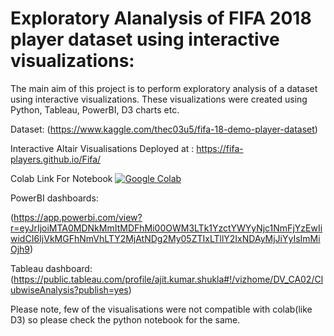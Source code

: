 
# Exploratory Alanalysis of FIFA 2018 player dataset using interactive visualizations:
The main aim of this project is to perform exploratory analysis of a dataset using interactive visualizations. These visualizations were created using Python, Tableau, PowerBI, D3 charts etc.

Dataset: (https://www.kaggle.com/thec03u5/fifa-18-demo-player-dataset)

Interactive Altair Visualisations Deployed at : https://fifa-players.github.io/Fifa/

Colab Link For Notebook
[![Google Colab](https://badgen.net/badge/Launch/on%20Google%20Colab/blue?icon=terminal)](https://colab.research.google.com/drive/1v1tkelpBjU33meg5KTH45WJF5kSFvg4S#scrollTo=VcyqzOee05-A)


PowerBI dashboards:

(https://app.powerbi.com/view?r=eyJrIjoiMTA0MDNkMmItMDFhMi00OWM3LTk1YzctYWYyNjc1NmFjYzEwIiwidCI6IjVkMGFhNmVhLTY2MjAtNDg2My05ZTIxLTllY2IxNDAyMjJiYyIsImMiOjh9)

Tableau dashboard:
(https://public.tableau.com/profile/ajit.kumar.shukla#!/vizhome/DV_CA02/ClubwiseAnalysis?publish=yes)

Please note, few of the visualisations were not compatible with colab(like D3) so please check the python notebook for the same.







